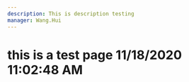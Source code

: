 ```yaml
---
description: This is description testing
manager: Wang.Hui
---
```

# this is a test page 11/18/2020 11:02:48 AM